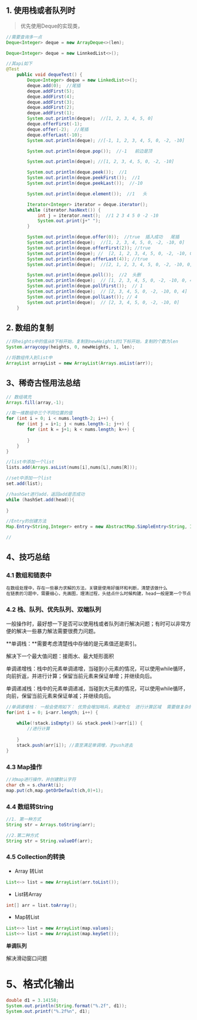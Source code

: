 ## 1. 使用栈或者队列时

> 优先使用Deque的实现类，

```java
//需要查询多一点
Deque<Integer> deque = new ArrayDeque<>(len);

Deque<Integer> deque = new LinnkedList<>();

//其api如下
@Test
    public void dequeTest() {
        Deque<Integer> deque = new LinkedList<>();
        deque.add(0);  //尾插
        deque.addFirst(5);
        deque.addFirst(4);
        deque.addFirst(3);
        deque.addFirst(2);
        deque.addFirst(1);
        System.out.println(deque);  //[1, 2, 3, 4, 5, 0]
        deque.offerFirst(-1);
        deque.offer(-2);  //尾插
        deque.offerLast(-10);
        System.out.println(deque); //[-1, 1, 2, 3, 4, 5, 0, -2, -10]

        System.out.println(deque.pop());  //-1   前边是顶

        System.out.println(deque); //[1, 2, 3, 4, 5, 0, -2, -10]

        System.out.println(deque.peek());  //1
        System.out.println(deque.peekFirst());  //1
        System.out.println(deque.peekLast());  //-10

        System.out.println(deque.element());  //1   头

        Iterator<Integer> iterator = deque.iterator();
        while (iterator.hasNext()) {
            int j = iterator.next();  //1 2 3 4 5 0 -2 -10
            System.out.print(j+" ");
        }

        System.out.println(deque.offer(0));  //true  插入成功   尾插
        System.out.println(deque);  //[1, 2, 3, 4, 5, 0, -2, -10, 0]
        System.out.println(deque.offerFirst(2)); //true
        System.out.println(deque); //  [2, 1, 2, 3, 4, 5, 0, -2, -10, 0]
        System.out.println(deque.offerLast(4)); //true
        System.out.println(deque);  //[2, 1, 2, 3, 4, 5, 0, -2, -10, 0, 4]

        System.out.println(deque.poll());  //2  头删
        System.out.println(deque);  // [1, 2, 3, 4, 5, 0, -2, -10, 0, 4]
        System.out.println(deque.pollFirst());  // 1
        System.out.println(deque);  // [2, 3, 4, 5, 0, -2, -10, 0, 4]
        System.out.println(deque.pollLast()); // 4
        System.out.println(deque);  // [2, 3, 4, 5, 0, -2, -10, 0]
    }
```



##  2. 数组的复制

```java
//将heights中的值从0下标开始，复制到newHeights的1下标开始，复制的个数为len
System.arraycopy(heights, 0, newHeights, 1, len);

//将数组传入到list中
ArrayList arrayList = new ArrayList(Arrays.asList(arr));
```



## 3、稀奇古怪用法总结



```java
// 数组填充
Arrays.fill(array,-1);

//取一维数组中三个不同位置的值
for (int i = 0; i < nums.length-2; i++) {
    for (int j = i+1; j < nums.length-1; j++) {
        for (int k = j+1; k < nums.length; k++) {
			
        }
    }
}

//list中添加一个list
lists.add(Arrays.asList(nums[i],nums[L],nums[R]));

//set中添加一个list
set.add(list);

//hashSet进行add，返回add是否成功
while (hashSet.add(head)){
    
}

//Entry的创建方法
Map.Entry<String,Integer> entry = new AbstractMap.SimpleEntry<String, Integer>("exmpleString", 42); //可以直接进行实例化

//

```



## 4、技巧总结

### 4.1 数组和链表中

```java
在数组处理中，存在一些暴力求解的方法，关键是使用好循环和判断，清楚该做什么
在链表的习题中，需要细心，先画图，理清过程，头结点什么时候构建，head一般是第一个节点，而并非是头结点。以及考虑问题可以使用递归的方式进行求解。
```

### 4.2 栈、队列、优先队列、双端队列

一般操作时，最好想一下是否可以使用栈或者队列进行解决问题；有时可以非常方便的解决一些暴力解法需要很费力问题。

**单调栈：**需要考虑清楚栈中存储的是元素值还是索引。

解决下一个最大值问题：接雨水、最大矩形面积

单调递增栈：栈中的元素单调递增，当碰到小元素的情况，可以使用while循环，向前折返，并进行计算；保留当前元素来保证单增；并继续向后。

单调递减栈：栈中的元素单调递减，当碰到大元素的情况，可以使用while循环，向前，保留当前元素来保证单减；并继续向后。

```java
//单调递增栈： 一般会使用如下： 优势会增加哨兵，来避免在  进行计算区域  需要做复杂的判断进行排除
for(int i = 0; i<arr.length; i++) {
	
	while(!stack.isEmpty() && stack.peek()<arr[i]) {
        //进行计算
        
    }
	stack.push(arr[i]); //直至满足单调增，才push进去
}
```



### 4.3  Map操作

```java
//对map进行操作，并创建默认字符
char ch = s.charAt(i);
map.put(ch,map.getOrDefault(ch,0)+1);
```



### 4.4 数组转String

```java
//1. 第一种方式
String str = Arrays.toString(arr);

//2.第二种方式
String str = String.valueOf(arr);
```



### 4.5 Collection的转换

- Array 转List

```java
List<~> list = new ArrayList(arr.toList());
```

- List转Array

```java
int[] arr = list.toArray();
```

- Map转List

```java
List<~> list = new ArrayList(map.values);
List<~> list = new ArrayList(map.keySet());
```









**单调队列**

解决滑动窗口问题



# 5、格式化输出

```java
double d1 = 3.14158;
System.out.println(String.format("%.2f", d1));
System.out.printf("%.2f%n", d1);
```



